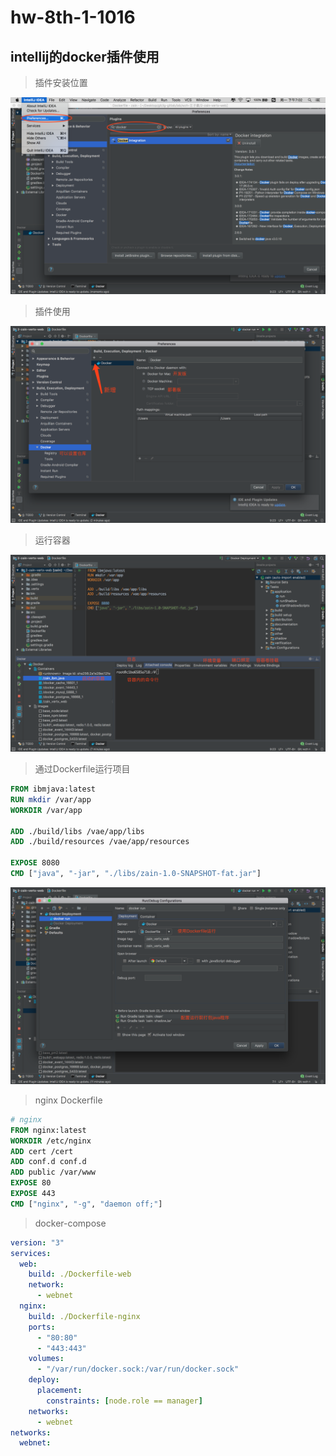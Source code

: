 # hw-8th-1-1016

## intellij的docker插件使用  

> 插件安装位置  
 
![Alt text](./img/install_docker_plugin.png)

> 插件使用  
 
![Alt text](./img/new_docker_plugin.png)

> 运行容器    
 
![Alt text](./img/run_container.png)

> 通过Dockerfile运行项目  

```Dockerfile
FROM ibmjava:latest
RUN mkdir /var/app
WORKDIR /var/app

ADD ./build/libs /vae/app/libs
ADD ./build/resources /vae/app/resources

EXPOSE 8080
CMD ["java", "-jar", "./libs/zain-1.0-SNAPSHOT-fat.jar"]
```

![Alt text](./img/run_container_by_dockerfile.png) 

> nginx Dockerfile  

``` Dockerfile
# nginx
FROM nginx:latest
WORKDIR /etc/nginx
ADD cert /cert
ADD conf.d conf.d
ADD public /var/www
EXPOSE 80
EXPOSE 443
CMD ["nginx", "-g", "daemon off;"]
```

> docker-compose  
```yml
version: "3"
services:
  web:
    build: ./Dockerfile-web
    network: 
      - webnet
  nginx:
    build: ./Dockerfile-nginx
    ports:
      - "80:80"
      - "443:443"
    volumes:
      - "/var/run/docker.sock:/var/run/docker.sock"
    deploy:
      placement:
        constraints: [node.role == manager]
    networks:
      - webnet
networks:
  webnet:
```